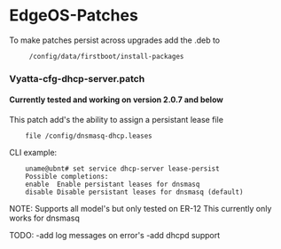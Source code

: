 # EdgeOS-Patches

To make patches persist across upgrades add the .deb to
```
     /config/data/firstboot/install-packages
```


### Vyatta-cfg-dhcp-server.patch
#### Currently tested and working on version 2.0.7 and below
This patch add's the ability to assign a persistant lease file
```
    file /config/dnsmasq-dhcp.leases
```

CLI example:

```
    uname@ubnt# set service dhcp-server lease-persist 
    Possible completions:
    enable	Enable persistant leases for dnsmasq
    disable	Disable persistant leases for dnsmasq (default)
```

NOTE:
Supports all model's but only tested on ER-12 
This currently only works for dnsmasq



TODO:
-add log messages on error's
-add dhcpd support
  
  

